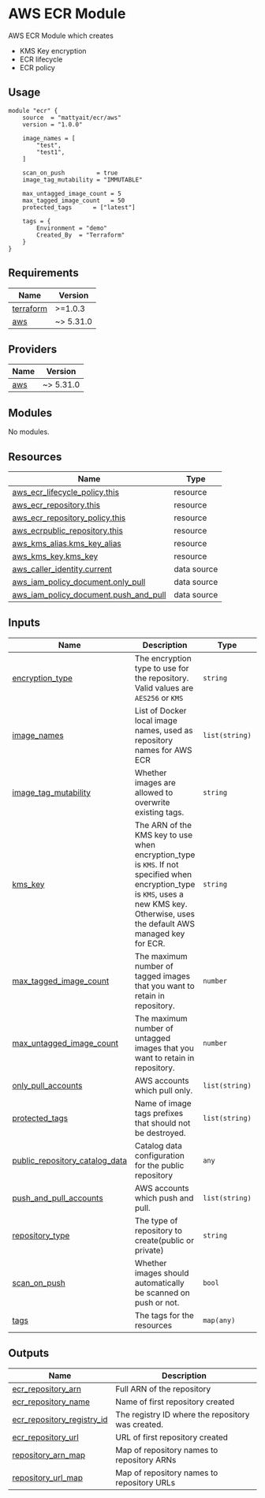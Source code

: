 #  AWS ECR Module

AWS ECR Module which creates

-  KMS Key encryption
-  ECR lifecycle
-  ECR policy

## Usage
```hcl
module "ecr" {
    source  = "mattyait/ecr/aws"
    version = "1.0.0"

    image_names = [
        "test",
        "test1",
    ]

    scan_on_push         = true
    image_tag_mutability = "IMMUTABLE"

    max_untagged_image_count = 5
    max_tagged_image_count   = 50
    protected_tags      = ["latest"]

    tags = {  
        Environment = "demo"
        Created_By  = "Terraform"
    }
}
```

<!-- BEGIN_TF_DOCS -->
## Requirements

| Name | Version |
|------|---------|
| <a name="requirement_terraform"></a> [terraform](#requirement\_terraform) | >=1.0.3 |
| <a name="requirement_aws"></a> [aws](#requirement\_aws) | ~> 5.31.0 |

## Providers

| Name | Version |
|------|---------|
| <a name="provider_aws"></a> [aws](#provider\_aws) | ~> 5.31.0 |

## Modules

No modules.

## Resources

| Name | Type |
|------|------|
| [aws_ecr_lifecycle_policy.this](https://registry.terraform.io/providers/hashicorp/aws/latest/docs/resources/ecr_lifecycle_policy) | resource |
| [aws_ecr_repository.this](https://registry.terraform.io/providers/hashicorp/aws/latest/docs/resources/ecr_repository) | resource |
| [aws_ecr_repository_policy.this](https://registry.terraform.io/providers/hashicorp/aws/latest/docs/resources/ecr_repository_policy) | resource |
| [aws_ecrpublic_repository.this](https://registry.terraform.io/providers/hashicorp/aws/latest/docs/resources/ecrpublic_repository) | resource |
| [aws_kms_alias.kms_key_alias](https://registry.terraform.io/providers/hashicorp/aws/latest/docs/resources/kms_alias) | resource |
| [aws_kms_key.kms_key](https://registry.terraform.io/providers/hashicorp/aws/latest/docs/resources/kms_key) | resource |
| [aws_caller_identity.current](https://registry.terraform.io/providers/hashicorp/aws/latest/docs/data-sources/caller_identity) | data source |
| [aws_iam_policy_document.only_pull](https://registry.terraform.io/providers/hashicorp/aws/latest/docs/data-sources/iam_policy_document) | data source |
| [aws_iam_policy_document.push_and_pull](https://registry.terraform.io/providers/hashicorp/aws/latest/docs/data-sources/iam_policy_document) | data source |

## Inputs

| Name | Description | Type | Default | Required |
|------|-------------|------|---------|:--------:|
| <a name="input_encryption_type"></a> [encryption\_type](#input\_encryption\_type) | The encryption type to use for the repository. Valid values are `AES256` or `KMS` | `string` | `"AES256"` | no |
| <a name="input_image_names"></a> [image\_names](#input\_image\_names) | List of Docker local image names, used as repository names for AWS ECR | `list(string)` | `[]` | no |
| <a name="input_image_tag_mutability"></a> [image\_tag\_mutability](#input\_image\_tag\_mutability) | Whether images are allowed to overwrite existing tags. | `string` | `"MUTABLE"` | no |
| <a name="input_kms_key"></a> [kms\_key](#input\_kms\_key) | The ARN of the KMS key to use when encryption\_type is `KMS`. If not specified when encryption\_type is `KMS`, uses a new KMS key. Otherwise, uses the default AWS managed key for ECR. | `string` | `null` | no |
| <a name="input_max_tagged_image_count"></a> [max\_tagged\_image\_count](#input\_max\_tagged\_image\_count) | The maximum number of tagged images that you want to retain in repository. | `number` | `30` | no |
| <a name="input_max_untagged_image_count"></a> [max\_untagged\_image\_count](#input\_max\_untagged\_image\_count) | The maximum number of untagged images that you want to retain in repository. | `number` | `1` | no |
| <a name="input_only_pull_accounts"></a> [only\_pull\_accounts](#input\_only\_pull\_accounts) | AWS accounts which pull only. | `list(string)` | `[]` | no |
| <a name="input_protected_tags"></a> [protected\_tags](#input\_protected\_tags) | Name of image tags prefixes that should not be destroyed. | `list(string)` | <pre>[<br>  "latest"<br>]</pre> | no |
| <a name="input_public_repository_catalog_data"></a> [public\_repository\_catalog\_data](#input\_public\_repository\_catalog\_data) | Catalog data configuration for the public repository | `any` | `{}` | no |
| <a name="input_push_and_pull_accounts"></a> [push\_and\_pull\_accounts](#input\_push\_and\_pull\_accounts) | AWS accounts which push and pull. | `list(string)` | `[]` | no |
| <a name="input_repository_type"></a> [repository\_type](#input\_repository\_type) | The type of repository to create(public or private) | `string` | `"private"` | no |
| <a name="input_scan_on_push"></a> [scan\_on\_push](#input\_scan\_on\_push) | Whether images should automatically be scanned on push or not. | `bool` | `false` | no |
| <a name="input_tags"></a> [tags](#input\_tags) | The tags for the resources | `map(any)` | `{}` | no |

## Outputs

| Name | Description |
|------|-------------|
| <a name="output_ecr_repository_arn"></a> [ecr\_repository\_arn](#output\_ecr\_repository\_arn) | Full ARN of the repository |
| <a name="output_ecr_repository_name"></a> [ecr\_repository\_name](#output\_ecr\_repository\_name) | Name of first repository created |
| <a name="output_ecr_repository_registry_id"></a> [ecr\_repository\_registry\_id](#output\_ecr\_repository\_registry\_id) | The registry ID where the repository was created. |
| <a name="output_ecr_repository_url"></a> [ecr\_repository\_url](#output\_ecr\_repository\_url) | URL of first repository created |
| <a name="output_repository_arn_map"></a> [repository\_arn\_map](#output\_repository\_arn\_map) | Map of repository names to repository ARNs |
| <a name="output_repository_url_map"></a> [repository\_url\_map](#output\_repository\_url\_map) | Map of repository names to repository URLs |
<!-- END_TF_DOCS -->

